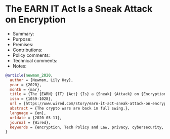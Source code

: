# The EARN IT Act Is a Sneak Attack on Encryption

- Summary:
- Purpose:
- Premises:
- Contributions:
- Policy comments:
- Technical comments:
- Notes:

```bib
@article{newman_2020,
  author = {Newman, Lily Hay},
  year = {2020},
  month = {mar},
  title = {The {EARN} {IT} {Act} {Is} a {Sneak} {Attack} on {Encryption}},
  issn = {1059-1028},
  url = {https://www.wired.com/story/earn-it-act-sneak-attack-on-encryption/},
  abstract = {The crypto wars are back in full swing.},
  language = {en},
  urldate = {2020-03-11},
  journal = {Wired},
  keywords = {encryption, Tech Policy and Law, privacy, cybersecurity, politics}
}
```
